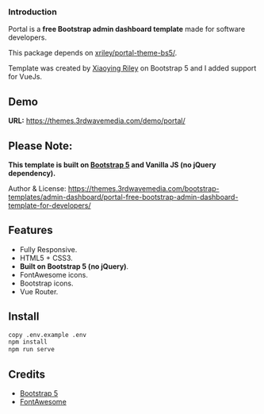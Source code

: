 ### Introduction

Portal is a **free Bootstrap admin dashboard template** made for software developers.

This package depends on [xriley/portal-theme-bs5/](http://github.com/xriley/portal-theme-bs5/).

Template was created by [Xiaoying Riley](https://twitter.com/3rdwave_themes) on Bootstrap 5 and I added support for VueJs.

## Demo

**URL:** https://themes.3rdwavemedia.com/demo/portal/

## Please Note:

**This template is built on [Bootstrap 5](https://v5.getbootstrap.com/) and Vanilla JS (no jQuery dependency).**

Author & License: https://themes.3rdwavemedia.com/bootstrap-templates/admin-dashboard/portal-free-bootstrap-admin-dashboard-template-for-developers/

## Features

-  Fully Responsive.
-  HTML5 + CSS3.
-  **Built on Bootstrap 5 (no jQuery)**.
-  FontAwesome icons.
-  Bootstrap icons.
-  Vue Router.

## Install

```bash
copy .env.example .env
npm install
npm run serve
```

## Credits
- [Bootstrap 5](https://v5.getbootstrap.com/)
- [FontAwesome](https://fortawesome.github.io/Font-Awesome/)
